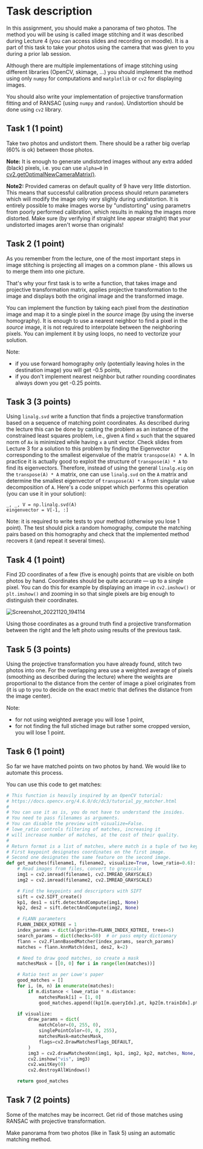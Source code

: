 # Task description

In this assignment, you should make a panorama of two photos. The method you will be using is called image stitching and it was described during Lecture 4 (you can access slides and recording on moodle).
It is a part of this task to take your photos using the camera that was given to you during a prior lab session.

Although there are multiple implementations of image stitching using different libraries (OpenCV, skimage, ...) you should implement the method using only `numpy` for computations and `matplotlib` or `cv2` for displaying images.

You should also write your implementation of projective transformation fitting and of RANSAC (using `numpy` and `random`). Undistortion should be done using `cv2` library.

## Task 1 (1 point)

Take two photos and undistort them. There should be a rather big overlap (60% is ok) between those photos. 

**Note:** It is enough to generate undistorted images without any extra added (black) pixels,
i.e. you can use `alpha=0` in
[cv2.getOptimalNewCameraMatrix()](https://docs.opencv.org/4.6.0/d9/d0c/group__calib3d.html#ga7a6c4e032c97f03ba747966e6ad862b1).

**Note2:** Provided cameras on default quality of 9 have very little distortion.
This means that successful calibration process should return parameters which will modify the image only very slighly during undistortion.
It is entirely possible to make images worse by "undistorting" using parametrs from poorly performed calibration,
which results in making the images more distorted.
Make sure (by verifying if straight line appear straight) that your undistorted images aren't worse than originals!

## Task 2 (1 point)

As you remember from the lecture, one of the most important steps in image stitching is projecting all images on a common plane - this allows us to merge them into one picture.

That's why your first task is to write a function, that takes image and projective transformation matrix, applies projective transformation to the image and displays both the original image and the transformed image.

You can implement the function by taking each pixel from the *destination* image and map it to a single pixel in the *source* image (by using the inverse homography). 
It is enough to use a nearest neighbor to find a pixel in the *source* image, it is not required to interpolate between the neighboring pixels.
You can implement it by using loops, no need to vectorize your solution.

Note:
* if you use forward homography only (potentially leaving holes in the destination image) you will get -0.5 points,
* if you don't implement nearest neighbor but rather rounding coordinates always down you get -0.25 points.


## Task 3 (3 points)

Using `linalg.svd` write a function that finds a projective transformation based on a sequence of matching point coordinates.
As described during the lecture this can be done by casting the problem as an instance of the 
constrained least squares problem, i.e., given `A` find `x` such that the squared norm of `Ax` is minimized
while having `x` a unit vector.
Check slides from Lecture 3 for a solution to this problem by finding the 
Eigenvector corresponding to the smallest eigenvalue of the matrix `transpose(A) * A`.
In practice it is actually good to exploit the structure of `transpose(A) * A` to find its eigenvectors. Therefore, instead of using the general `linalg.eig` on the `transpose(A) * A` matrix, one can use `linalg.svd` on the `A` matrix and determine the smallest eigenvector of `transpose(A) * A` from singular value decomposition of `A`. Here's a code snippet which performs this operation (you can use it in your solution):

```
_, _, V = np.linalg.svd(A)
eingenvector = V[-1, :]
```

Note: it is required to write tests to your method (otherwise you lose 1 point). 
The test should pick a random homography, compute the matching pairs based
on this homography and check that the implemented method recovers it (and repeat it several times).



## Task 4 (1 point)

Find 2D coordinates of a few (five is enough) points that are visible on both photos by hand.
Coordinates should be quite accurate — up to a single pixel.
You can do this for example by displaying an image in `cv2.imshow()` or `plt.imshow()`
and zooming in so that single pixels are big enough to distinguish their coordinates.

![Screenshot_20221120_194114](https://user-images.githubusercontent.com/7950377/202919946-5829822e-0095-41fd-9e70-fb979ef26397.png)

Using those coordinates as a ground truth find a projective transformation between the right and the left photo using results of the previous task.

## Task 5 (3 points)

Using the projective transformation you have already found, stitch two photos into one.
For the overlapping area use a weighted average of pixels (smoothing as described during the lecture) where the weights are proportional to the distance 
from the center of image a pixel originates from (it is up to you to decide on the exact metric that defines the distance from the image center).

Note:
* for not using weighted average you will lose 1 point,
* for not finding the full stiched image but rather some cropped version, you will lose 1 point.


## Task 6 (1 point)

So far we have matched points on two photos by hand. We would like to automate this process.

You can use this code to get matches:

```python
# This function is heavily inspired by an OpenCV tutorial:
# https://docs.opencv.org/4.6.0/dc/dc3/tutorial_py_matcher.html
#
# You can use it as is, you do not have to understand the insides.
# You need to pass filenames as arguments.
# You can disable the preview with visualize=False.
# lowe_ratio controls filtering of matches, increasing it
# will increase number of matches, at the cost of their quality.
#
# Return format is a list of matches, where match is a tuple of two keypoints.
# First keypoint designates coordinates on the first image.
# Second one designates the same feature on the second image.
def get_matches(filename1, filename2, visualize=True, lowe_ratio=0.6):
    # Read images from files, convert to greyscale
    img1 = cv2.imread(filename1, cv2.IMREAD_GRAYSCALE)
    img2 = cv2.imread(filename2, cv2.IMREAD_GRAYSCALE)

    # Find the keypoints and descriptors with SIFT
    sift = cv2.SIFT_create()
    kp1, des1 = sift.detectAndCompute(img1, None)
    kp2, des2 = sift.detectAndCompute(img2, None)

    # FLANN parameters
    FLANN_INDEX_KDTREE = 1
    index_params = dict(algorithm=FLANN_INDEX_KDTREE, trees=5)
    search_params = dict(checks=50)  # or pass empty dictionary
    flann = cv2.FlannBasedMatcher(index_params, search_params)
    matches = flann.knnMatch(des1, des2, k=2)

    # Need to draw good matches, so create a mask
    matchesMask = [[0, 0] for i in range(len(matches))]

    # Ratio test as per Lowe's paper
    good_matches = []
    for i, (m, n) in enumerate(matches):
        if m.distance < lowe_ratio * n.distance:
            matchesMask[i] = [1, 0]
            good_matches.append((kp1[m.queryIdx].pt, kp2[m.trainIdx].pt))

    if visualize:
        draw_params = dict(
            matchColor=(0, 255, 0),
            singlePointColor=(0, 0, 255),
            matchesMask=matchesMask,
            flags=cv2.DrawMatchesFlags_DEFAULT,
        )
        img3 = cv2.drawMatchesKnn(img1, kp1, img2, kp2, matches, None, **draw_params)
        cv2.imshow("vis", img3)
        cv2.waitKey(0)
        cv2.destroyAllWindows()

    return good_matches
```

## Task 7 (2 points)

Some of the matches may be incorrect. Get rid of those matches using RANSAC with projective transformation.

Make panorama from two photos (like in Task 5) using an automatic matching method.

